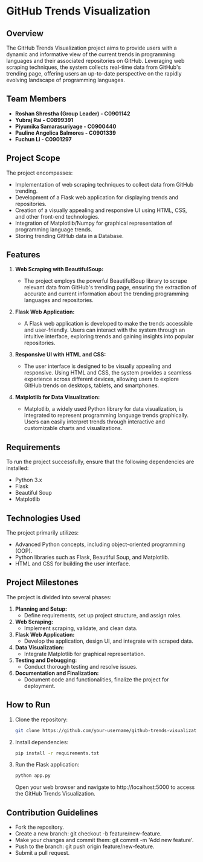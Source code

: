 # GitHub Trends Visualization

## Overview

The GitHub Trends Visualization project aims to provide users with a dynamic and informative view of the current trends in programming languages and their associated repositories on GitHub. Leveraging web scraping techniques, the system collects real-time data from GitHub's trending page, offering users an up-to-date perspective on the rapidly evolving landscape of programming languages.

## Team Members

- **Roshan Shrestha (Group Leader) - C0901142**
- **Yubraj Rai - C0899391**
- **Piyumika Samarasuriyage - C0900440**
- **Pauline Angelica Balmores - C0901339**
- **Fuchun Li - C0901297**

## Project Scope

The project encompasses:

- Implementation of web scraping techniques to collect data from GitHub trending.
- Development of a Flask web application for displaying trends and repositories.
- Creation of a visually appealing and responsive UI using HTML, CSS, and other front-end technologies.
- Integration of Matplotlib/Numpy for graphical representation of programming language trends.
- Storing trending GitHub data in a Database.

## Features

1. **Web Scraping with BeautifulSoup:**

   - The project employs the powerful BeautifulSoup library to scrape relevant data from GitHub's trending page, ensuring the extraction of accurate and current information about the trending programming languages and repositories.

2. **Flask Web Application:**

   - A Flask web application is developed to make the trends accessible and user-friendly. Users can interact with the system through an intuitive interface, exploring trends and gaining insights into popular repositories.

3. **Responsive UI with HTML and CSS:**

   - The user interface is designed to be visually appealing and responsive. Using HTML and CSS, the system provides a seamless experience across different devices, allowing users to explore GitHub trends on desktops, tablets, and smartphones.

4. **Matplotlib for Data Visualization:**
   - Matplotlib, a widely used Python library for data visualization, is integrated to represent programming language trends graphically. Users can easily interpret trends through interactive and customizable charts and visualizations.

## Requirements

To run the project successfully, ensure that the following dependencies are installed:

- Python 3.x
- Flask
- Beautiful Soup
- Matplotlib

## Technologies Used

The project primarily utilizes:

- Advanced Python concepts, including object-oriented programming (OOP).
- Python libraries such as Flask, Beautiful Soup, and Matplotlib.
- HTML and CSS for building the user interface.

## Project Milestones

The project is divided into several phases:

1. **Planning and Setup:**
   - Define requirements, set up project structure, and assign roles.
2. **Web Scraping:**
   - Implement scraping, validate, and clean data.
3. **Flask Web Application:**
   - Develop the application, design UI, and integrate with scraped data.
4. **Data Visualization:**
   - Integrate Matplotlib for graphical representation.
5. **Testing and Debugging:**
   - Conduct thorough testing and resolve issues.
6. **Documentation and Finalization:**
   - Document code and functionalities, finalize the project for deployment.

## How to Run

1. Clone the repository:

   ```bash
   git clone https://github.com/your-username/github-trends-visualization.git
   ```

2. Install dependencies:

   ```bash
   pip install -r requirements.txt
   ```

3. Run the Flask application:
   ```bash
   python app.py
   ```
   Open your web browser and navigate to http://localhost:5000 to access the GitHub Trends Visualization.

## Contribution Guidelines

- Fork the repository.
- Create a new branch: git checkout -b feature/new-feature.
- Make your changes and commit them: git commit -m 'Add new feature'.
- Push to the branch: git push origin feature/new-feature.
- Submit a pull request.
